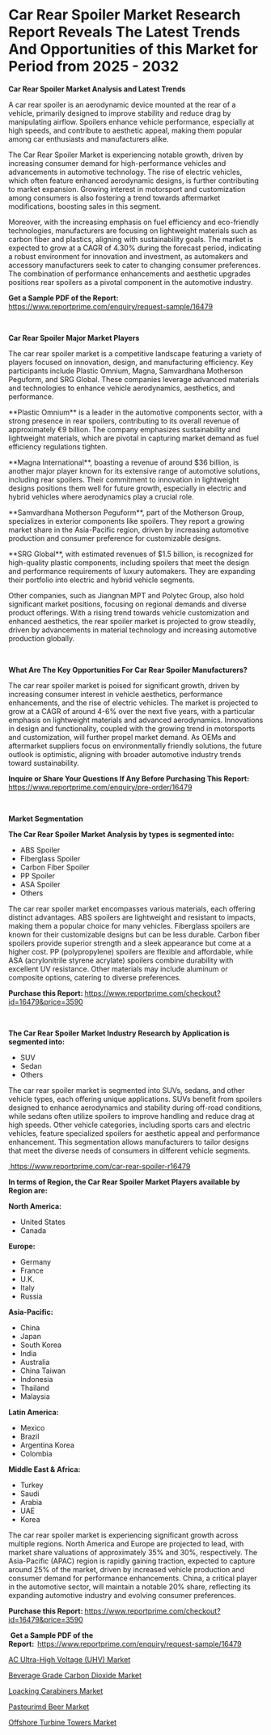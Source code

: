 <p><h1>Car Rear Spoiler Market Research Report Reveals The Latest Trends And Opportunities of this Market for Period from 2025 - 2032</h1></p><p><strong>Car Rear Spoiler Market Analysis and Latest Trends</strong></p>
<p><p>A car rear spoiler is an aerodynamic device mounted at the rear of a vehicle, primarily designed to improve stability and reduce drag by manipulating airflow. Spoilers enhance vehicle performance, especially at high speeds, and contribute to aesthetic appeal, making them popular among car enthusiasts and manufacturers alike.</p><p>The Car Rear Spoiler Market is experiencing notable growth, driven by increasing consumer demand for high-performance vehicles and advancements in automotive technology. The rise of electric vehicles, which often feature enhanced aerodynamic designs, is further contributing to market expansion. Growing interest in motorsport and customization among consumers is also fostering a trend towards aftermarket modifications, boosting sales in this segment.</p><p>Moreover, with the increasing emphasis on fuel efficiency and eco-friendly technologies, manufacturers are focusing on lightweight materials such as carbon fiber and plastics, aligning with sustainability goals. The market is expected to grow at a CAGR of 4.30% during the forecast period, indicating a robust environment for innovation and investment, as automakers and accessory manufacturers seek to cater to changing consumer preferences. The combination of performance enhancements and aesthetic upgrades positions rear spoilers as a pivotal component in the automotive industry.</p></p>
<p><strong>Get a Sample PDF of the Report:&nbsp;</strong> <a href="https://www.reportprime.com/enquiry/request-sample/16479?utm_campaign=3547&utm_medium=2&utm_source=Github&utm_content=ia&utm_term=17032025&utm_id=car-rear-spoiler">https://www.reportprime.com/enquiry/request-sample/16479</a></p>
<p>&nbsp;</p>
<p><strong>Car Rear Spoiler Major Market Players</strong></p>
<p><p>The car rear spoiler market is a competitive landscape featuring a variety of players focused on innovation, design, and manufacturing efficiency. Key participants include Plastic Omnium, Magna, Samvardhana Motherson Peguform, and SRG Global. These companies leverage advanced materials and technologies to enhance vehicle aerodynamics, aesthetics, and performance.</p><p>**Plastic Omnium** is a leader in the automotive components sector, with a strong presence in rear spoilers, contributing to its overall revenue of approximately €9 billion. The company emphasizes sustainability and lightweight materials, which are pivotal in capturing market demand as fuel efficiency regulations tighten.</p><p>**Magna International**, boasting a revenue of around $36 billion, is another major player known for its extensive range of automotive solutions, including rear spoilers. Their commitment to innovation in lightweight designs positions them well for future growth, especially in electric and hybrid vehicles where aerodynamics play a crucial role.</p><p>**Samvardhana Motherson Peguform**, part of the Motherson Group, specializes in exterior components like spoilers. They report a growing market share in the Asia-Pacific region, driven by increasing automotive production and consumer preference for customizable designs.</p><p>**SRG Global**, with estimated revenues of $1.5 billion, is recognized for high-quality plastic components, including spoilers that meet the design and performance requirements of luxury automakers. They are expanding their portfolio into electric and hybrid vehicle segments.</p><p>Other companies, such as Jiangnan MPT and Polytec Group, also hold significant market positions, focusing on regional demands and diverse product offerings. With a rising trend towards vehicle customization and enhanced aesthetics, the rear spoiler market is projected to grow steadily, driven by advancements in material technology and increasing automotive production globally.</p></p>
<p>&nbsp;</p>
<p><strong>What Are The Key Opportunities For Car Rear Spoiler Manufacturers?</strong></p>
<p><p>The car rear spoiler market is poised for significant growth, driven by increasing consumer interest in vehicle aesthetics, performance enhancements, and the rise of electric vehicles. The market is projected to grow at a CAGR of around 4-6% over the next five years, with a particular emphasis on lightweight materials and advanced aerodynamics. Innovations in design and functionality, coupled with the growing trend in motorsports and customization, will further propel market demand. As OEMs and aftermarket suppliers focus on environmentally friendly solutions, the future outlook is optimistic, aligning with broader automotive industry trends toward sustainability.</p></p>
<p><strong>Inquire or Share Your Questions If Any Before Purchasing This Report:</strong> <a href="https://www.reportprime.com/enquiry/pre-order/16479?utm_campaign=3547&utm_medium=2&utm_source=Github&utm_content=ia&utm_term=17032025&utm_id=car-rear-spoiler">https://www.reportprime.com/enquiry/pre-order/16479</a></p>
<p>&nbsp;</p>
<p><strong>Market Segmentation</strong></p>
<p><strong>The Car Rear Spoiler Market Analysis by types is segmented into:</strong></p>
<p><ul><li>ABS Spoiler</li><li>Fiberglass Spoiler</li><li>Carbon Fiber Spoiler</li><li>PP Spoiler</li><li>ASA Spoiler</li><li>Others</li></ul></p>
<p><p>The car rear spoiler market encompasses various materials, each offering distinct advantages. ABS spoilers are lightweight and resistant to impacts, making them a popular choice for many vehicles. Fiberglass spoilers are known for their customizable designs but can be less durable. Carbon fiber spoilers provide superior strength and a sleek appearance but come at a higher cost. PP (polypropylene) spoilers are flexible and affordable, while ASA (acrylonitrile styrene acrylate) spoilers combine durability with excellent UV resistance. Other materials may include aluminum or composite options, catering to diverse preferences.</p></p>
<p><strong>Purchase this Report:&nbsp;</strong><a href="https://www.reportprime.com/checkout?id=16479&price=3590&utm_campaign=3547&utm_medium=2&utm_source=Github&utm_content=ia&utm_term=17032025&utm_id=car-rear-spoiler">https://www.reportprime.com/checkout?id=16479&price=3590</a></p>
<p>&nbsp;</p>
<p><strong>The Car Rear Spoiler Market Industry Research by Application is segmented into:</strong></p>
<p><ul><li>SUV</li><li>Sedan</li><li>Others</li></ul></p>
<p><p>The car rear spoiler market is segmented into SUVs, sedans, and other vehicle types, each offering unique applications. SUVs benefit from spoilers designed to enhance aerodynamics and stability during off-road conditions, while sedans often utilize spoilers to improve handling and reduce drag at high speeds. Other vehicle categories, including sports cars and electric vehicles, feature specialized spoilers for aesthetic appeal and performance enhancement. This segmentation allows manufacturers to tailor designs that meet the diverse needs of consumers in different vehicle segments.</p></p>
<p><a href="https://www.reportprime.com/car-rear-spoiler-r16479?utm_campaign=3547&utm_medium=2&utm_source=Github&utm_content=ia&utm_term=17032025&utm_id=car-rear-spoiler">&nbsp;https://www.reportprime.com/car-rear-spoiler-r16479</a></p>
<p><strong>In terms of Region, the Car Rear Spoiler Market Players available by Region are:</strong></p>
<p>
    <p> <strong> North America: </strong>
        <ul>
            <li>United States</li>
            <li>Canada</li>
        </ul>
        </p> 
    <p> <strong> Europe: </strong>
        <ul>
            <li>Germany</li>
            <li>France</li>
            <li>U.K.</li>
            <li>Italy</li>
            <li>Russia</li>
        </ul>
        </p> 
    <p> <strong> Asia-Pacific: </strong>
        <ul>
            <li>China</li>
            <li>Japan</li>
            <li>South Korea</li>
            <li>India</li>
            <li>Australia</li>
            <li>China Taiwan</li>
            <li>Indonesia</li>
            <li>Thailand</li>
            <li>Malaysia</li>
        </ul>
        </p> 
    <p> <strong> Latin America: </strong>
        <ul>
            <li>Mexico</li>
            <li>Brazil</li>
            <li>Argentina Korea</li>
            <li>Colombia</li>
        </ul>
        </p> 
    <p> <strong> Middle East & Africa: </strong>
        <ul>
            <li>Turkey</li>
            <li>Saudi</li>
            <li>Arabia</li>
            <li>UAE</li>
            <li>Korea</li>
        </ul>
    </p>
    </p>
<p><p>The car rear spoiler market is experiencing significant growth across multiple regions. North America and Europe are projected to lead, with market share valuations of approximately 35% and 30%, respectively. The Asia-Pacific (APAC) region is rapidly gaining traction, expected to capture around 25% of the market, driven by increased vehicle production and consumer demand for performance enhancements. China, a critical player in the automotive sector, will maintain a notable 20% share, reflecting its expanding automotive industry and evolving consumer preferences.</p></p>
<p><strong>Purchase this Report: </strong><a href="https://www.reportprime.com/checkout?id=16479&price=3590&utm_campaign=3547&utm_medium=2&utm_source=Github&utm_content=ia&utm_term=17032025&utm_id=car-rear-spoiler">https://www.reportprime.com/checkout?id=16479&price=3590</a></p>
<p>&nbsp;<strong>Get a Sample PDF of the Report:&nbsp;&nbsp;</strong><a href="https://www.reportprime.com/enquiry/request-sample/16479?utm_campaign=3547&utm_medium=2&utm_source=Github&utm_content=ia&utm_term=17032025&utm_id=car-rear-spoiler">https://www.reportprime.com/enquiry/request-sample/16479</a></p>
<p><strong></strong></p>
<p><p><a href="https://www.linkedin.com/pulse/focus-ac-ultra-high-voltage-uhv-market-trends-metrics-wpw7f?utm_campaign=3547&utm_medium=2&utm_source=Github&utm_content=ia&utm_term=17032025&utm_id=car-rear-spoiler">AC Ultra-High Voltage (UHV) Market</a></p><p><a href="https://www.linkedin.com/pulse/key-trends-revenue-potential-global-beverage-grade-carbon-avj8f?utm_campaign=3547&utm_medium=2&utm_source=Github&utm_content=ia&utm_term=17032025&utm_id=car-rear-spoiler">Beverage Grade Carbon Dioxide Market</a></p><p><a href="https://www.linkedin.com/pulse/loacking-carabiners-market-analysis-historical-data-future-r5ydf?utm_campaign=3547&utm_medium=2&utm_source=Github&utm_content=ia&utm_term=17032025&utm_id=car-rear-spoiler">Loacking Carabiners Market</a></p><p><a href="https://www.linkedin.com/pulse/pasteurimd-beer-market-penetration-strategies-untapped-markets-q2nze?utm_campaign=3547&utm_medium=2&utm_source=Github&utm_content=ia&utm_term=17032025&utm_id=car-rear-spoiler">Pasteurimd Beer Market</a></p><p><a href="https://www.linkedin.com/pulse/offshore-turbine-towers-market-size-set-accelerate-impressive-sxgne?utm_campaign=3547&utm_medium=2&utm_source=Github&utm_content=ia&utm_term=17032025&utm_id=car-rear-spoiler">Offshore Turbine Towers Market</a></p></p>